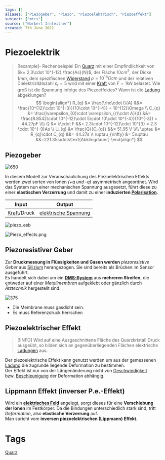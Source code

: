 ```yaml
---
tags: []
aliases: ["Piezogeber", "Piezo", "Piezoelektrisch", "Piezoeffekt"]
subject: ["mtrs"]
source: ["Norbert Irnleitner"]
created: 7th June 2022
---
```


# Piezoelektrik

> [!example]- Rechenbeispiel
> Ein [Quarz](../Hardwareentwicklung/Oszillatoren/Quarzoszillator.md) mit einer Empfindlichkeit von $k= 2,3\cdot 10^{-12} \frac{As}{N}$, der Fläche $10cm^{2}$, der Dicke $1mm$, dem spezifischen [Widerstand](../Elektrotechnik/Widerstand.md) $\rho = 10^{14}\Omega cm$ und der relativen Dielektrizitätszahl $\varepsilon_{r}=5$ wird mit einer [Kraft](../Physik/Kraft.md) von $F=1kN$ belastet.
> Wie groß ist die Spannung infolge des Piezoeffektes? Wann ist die [Ladung](../Elektrotechnik/Statisches%20E-Feld.md) abgeklungen?
> $$
> \begin{align*}
> R_{q} &= \frac{\rho\cdot l}{A} &&= \frac{10^{12}\cdot 10^{-3}}{10\cdot 10^{-4}} = 10^{12}\Omega
> \\
> C_{q} &= \frac{\varepsilon_{0}\cdot \varepsilon_{r}\cdot A}{d} &&= \frac{8.8542\cdot 10^{-12}\cdot 5\cdot 10\cdot 10^{-4}}{10^{-3}} = 44.27pF
> \\\\
> Q &= k\cdot F &&= 2.3\cdot 10^{-12}\cdot 10^{3} = 2.3 \cdot 10^{-9}As
> \\
> U_{q} &= \frac{Q}{C_{q}} &&= 51.95 V
> \\\\
> \uptau &= R_{q}\cdot C_{q} &&= 44.27s
> \\
> \uptau_{\infty} &= 5\uptau &&=221.35s\dots\text{Abklingdauer}
> \end{align*}
> $$

## Piezogeber

![650](assets/piezo_ions.png)

In diesem Modell zur Veranschaulichung des Piezoelektrischen Effekts werden zwei sorten von Ionen *(+q und -q)* asymmetrisch angeordnet.
Wird das System nun einer mechanischen Spannung ausgesetzt, führt diese zu einer **elastischen Verzerrung** und damit zu einer **induzierten [Polarisation](../Chemie/Polarisation.md)**.  

| Input       | Output |
| ----------- | ------ |
| [Kraft](../Physik/Kraft.md)/Druck | [elektrische Spannung](../Elektrotechnik/elektrische%20Spannung.md)       |

![piezo_esb](assets/piezo_esb.png)

![Piezo_effects.png](assets/Piezo_effects.png)

## Piezoresistiver Geber

Zur **Druckmessung in Flüssigkeiten und Gasen werden** *piezoresistive Geber* aus [Silizium](../Physik/Materialkunde/Silizium.md) herangezogen. Sie sind bereits als Brücken im Sensor ausgeführt.  
Es handelt sich dabei um ein **[DMS-System](Dehnungsmessstreifen)** aus **mehreren Streifen**, die entweder auf einer *Metallmembran* aufgeklebt oder gänzlich durch *Ätztechnik* hergestellt sind.

![375](piezoresistivergeber.png)

 - Die Membrane muss gasdicht sein.
 - Es muss Referenzdruck herrschen

## Piezoelektrischer Effekt

>[!INFO] Wird auf eine Ausgeschnittene Fläche des Quarzkristall Druck ausgeübt, so bilden sich an gegenüberliegenden Flächen elektrische [Ladungen](../Elektrotechnik/Statisches%20E-Feld.md) aus.

Der piezoelektrische Effekt kann genutzt werden um aus der gemessenen  
[Ladung](../Elektrotechnik/Statisches%20E-Feld.md) die zugrunde liegende Deformation zu bestimmen.  
Der Effekt ist nur von der Längenänderung nicht von [Geschwindigkeit](../Physik/Kinematik.md)  
bzw. [Beschleunigung](../Physik/Kinematik.md) der Deformation abhängig.

## Lippmann Effekt (inverser P.e.-Effekt)

Wird ein **[elektrisches Feld](../Elektrotechnik/Elektrisches%20Feld.md)** angelegt, sorgt dieses für eine **Verschiebung der Ionen** im Festkörper. Da die Bindungen unterschiedlich stark sind, tritt *Deformation*, also **elastische Verzerrung** auf.  
Man spricht vom **inversen piezoelektrischen (Lippmann) Effekt**.

# Tags

[Quarz](../Hardwareentwicklung/Oszillatoren/Quarzoszillator.md)
